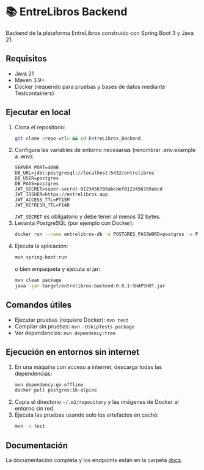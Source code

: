 # 📚 EntreLibros Backend

Backend de la plataforma EntreLibros construido con Spring Boot 3 y Java 21.

## Requisitos

- Java 21
- Maven 3.9+
- Docker (requerido para pruebas y bases de datos mediante Testcontainers)

## Ejecutar en local

1. Clona el repositorio:
   ```bash
   git clone <repo-url> && cd EntreLibros_Backend
   ```
2. Configura las variables de entorno necesarias (renombrar .env.example a .env):
   ```properties
   SERVER_PORT=4000
   DB_URL=jdbc:postgresql://localhost:5432/entrelibros
   DB_USER=postgres
   DB_PASS=postgres
   JWT_SECRET=super-secret-0123456789abcdef0123456789abcd
   JWT_ISSUER=https://entrelibros.app
   JWT_ACCESS_TTL=PT15M
   JWT_REFRESH_TTL=P14D
   ```
   `JWT_SECRET` es obligatorio y debe tener al menos 32 bytes.
3. Levanta PostgreSQL (por ejemplo con Docker):
   ```bash
   docker run --name entrelibros-db -e POSTGRES_PASSWORD=postgres -e POSTGRES_DB=entrelibros -p 5432:5432 -d postgres:16-alpine
   ```
4. Ejecuta la aplicación:
   ```bash
   mvn spring-boot:run
   ```
   o bien empaqueta y ejecuta el jar:
   ```bash
   mvn clean package
   java -jar target/entrelibros-backend-0.0.1-SNAPSHOT.jar
   ```

## Comandos útiles

- Ejecutar pruebas (requiere Docker): `mvn test`
- Compilar sin pruebas: `mvn -DskipTests package`
- Ver dependencias: `mvn dependency:tree`

## Ejecución en entornos sin internet

1. En una máquina con acceso a internet, descarga todas las dependencias:
   ```bash
   mvn dependency:go-offline
   docker pull postgres:16-alpine
   ```
2. Copia el directorio `~/.m2/repository` y las imágenes de Docker al entorno sin red.
3. Ejecuta las pruebas usando solo los artefactos en caché:
   ```bash
   mvn -o test
   ```

## Documentación

La documentación completa y los endpoints están en la carpeta [docs](docs/).
